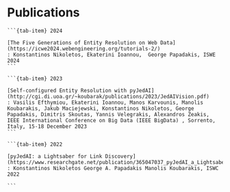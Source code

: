 Publications
=============

````{tab-set}
```{tab-item} 2024

[The Five Generations of Entity Resolution on Web Data](https://icwe2024.webengineering.org/tutorials-2/) 
: Konstantinos Nikoletos, Ekaterini Ioannou,  George Papadakis, ISWE 2024
```

```{tab-item} 2023

[Self-configured Entity Resolution with pyJedAI](http://cgi.di.uoa.gr/~koubarak/publications/2023/JedAIVision.pdf) 
: Vasilis Efthymiou, Ekaterini Ioannou, Manos Karvounis, Manolis Koubarakis, Jakub Maciejewski, Konstantinos Nikoletos, George Papadakis, Dimitris Skoutas, Yannis Velegrakis, Alexandros Zeakis, IEEE International Conference on Big Data (IEEE BigData) , Sorrento, Italy, 15-18 December 2023
```

```{tab-item} 2022

[pyJedAI: a Lightsaber for Link Discovery](https://www.researchgate.net/publication/365047037_pyJedAI_a_Lightsaber_for_Link_Discovery) 
: Konstantinos Nikoletos George A. Papadakis Manolis Koubarakis, ISWC 2022

```
````